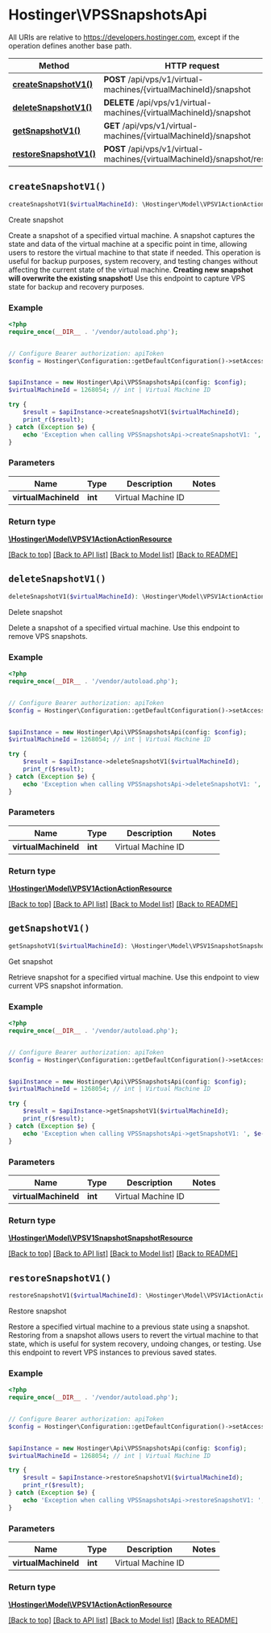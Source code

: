 # Hostinger\VPSSnapshotsApi

All URIs are relative to https://developers.hostinger.com, except if the operation defines another base path.

| Method | HTTP request | Description |
| ------------- | ------------- | ------------- |
| [**createSnapshotV1()**](VPSSnapshotsApi.md#createSnapshotV1) | **POST** /api/vps/v1/virtual-machines/{virtualMachineId}/snapshot | Create snapshot |
| [**deleteSnapshotV1()**](VPSSnapshotsApi.md#deleteSnapshotV1) | **DELETE** /api/vps/v1/virtual-machines/{virtualMachineId}/snapshot | Delete snapshot |
| [**getSnapshotV1()**](VPSSnapshotsApi.md#getSnapshotV1) | **GET** /api/vps/v1/virtual-machines/{virtualMachineId}/snapshot | Get snapshot |
| [**restoreSnapshotV1()**](VPSSnapshotsApi.md#restoreSnapshotV1) | **POST** /api/vps/v1/virtual-machines/{virtualMachineId}/snapshot/restore | Restore snapshot |


## `createSnapshotV1()`

```php
createSnapshotV1($virtualMachineId): \Hostinger\Model\VPSV1ActionActionResource
```

Create snapshot

Create a snapshot of a specified virtual machine.  A snapshot captures the state and data of the virtual machine at a specific point in time,  allowing users to restore the virtual machine to that state if needed.  This operation is useful for backup purposes, system recovery,  and testing changes without affecting the current state of the virtual machine.  **Creating new snapshot will overwrite the existing snapshot!**  Use this endpoint to capture VPS state for backup and recovery purposes.

### Example

```php
<?php
require_once(__DIR__ . '/vendor/autoload.php');


// Configure Bearer authorization: apiToken
$config = Hostinger\Configuration::getDefaultConfiguration()->setAccessToken('YOUR_ACCESS_TOKEN');


$apiInstance = new Hostinger\Api\VPSSnapshotsApi(config: $config);
$virtualMachineId = 1268054; // int | Virtual Machine ID

try {
    $result = $apiInstance->createSnapshotV1($virtualMachineId);
    print_r($result);
} catch (Exception $e) {
    echo 'Exception when calling VPSSnapshotsApi->createSnapshotV1: ', $e->getMessage(), PHP_EOL;
}
```

### Parameters

| Name | Type | Description  | Notes |
| ------------- | ------------- | ------------- | ------------- |
| **virtualMachineId** | **int**| Virtual Machine ID | |

### Return type

[**\Hostinger\Model\VPSV1ActionActionResource**](../Model/VPSV1ActionActionResource.md)

[[Back to top]](#) [[Back to API list]](../../README.md#endpoints)
[[Back to Model list]](../../README.md#models)
[[Back to README]](../../README.md)

## `deleteSnapshotV1()`

```php
deleteSnapshotV1($virtualMachineId): \Hostinger\Model\VPSV1ActionActionResource
```

Delete snapshot

Delete a snapshot of a specified virtual machine.  Use this endpoint to remove VPS snapshots.

### Example

```php
<?php
require_once(__DIR__ . '/vendor/autoload.php');


// Configure Bearer authorization: apiToken
$config = Hostinger\Configuration::getDefaultConfiguration()->setAccessToken('YOUR_ACCESS_TOKEN');


$apiInstance = new Hostinger\Api\VPSSnapshotsApi(config: $config);
$virtualMachineId = 1268054; // int | Virtual Machine ID

try {
    $result = $apiInstance->deleteSnapshotV1($virtualMachineId);
    print_r($result);
} catch (Exception $e) {
    echo 'Exception when calling VPSSnapshotsApi->deleteSnapshotV1: ', $e->getMessage(), PHP_EOL;
}
```

### Parameters

| Name | Type | Description  | Notes |
| ------------- | ------------- | ------------- | ------------- |
| **virtualMachineId** | **int**| Virtual Machine ID | |

### Return type

[**\Hostinger\Model\VPSV1ActionActionResource**](../Model/VPSV1ActionActionResource.md)

[[Back to top]](#) [[Back to API list]](../../README.md#endpoints)
[[Back to Model list]](../../README.md#models)
[[Back to README]](../../README.md)

## `getSnapshotV1()`

```php
getSnapshotV1($virtualMachineId): \Hostinger\Model\VPSV1SnapshotSnapshotResource
```

Get snapshot

Retrieve snapshot for a specified virtual machine.  Use this endpoint to view current VPS snapshot information.

### Example

```php
<?php
require_once(__DIR__ . '/vendor/autoload.php');


// Configure Bearer authorization: apiToken
$config = Hostinger\Configuration::getDefaultConfiguration()->setAccessToken('YOUR_ACCESS_TOKEN');


$apiInstance = new Hostinger\Api\VPSSnapshotsApi(config: $config);
$virtualMachineId = 1268054; // int | Virtual Machine ID

try {
    $result = $apiInstance->getSnapshotV1($virtualMachineId);
    print_r($result);
} catch (Exception $e) {
    echo 'Exception when calling VPSSnapshotsApi->getSnapshotV1: ', $e->getMessage(), PHP_EOL;
}
```

### Parameters

| Name | Type | Description  | Notes |
| ------------- | ------------- | ------------- | ------------- |
| **virtualMachineId** | **int**| Virtual Machine ID | |

### Return type

[**\Hostinger\Model\VPSV1SnapshotSnapshotResource**](../Model/VPSV1SnapshotSnapshotResource.md)

[[Back to top]](#) [[Back to API list]](../../README.md#endpoints)
[[Back to Model list]](../../README.md#models)
[[Back to README]](../../README.md)

## `restoreSnapshotV1()`

```php
restoreSnapshotV1($virtualMachineId): \Hostinger\Model\VPSV1ActionActionResource
```

Restore snapshot

Restore a specified virtual machine to a previous state using a snapshot.  Restoring from a snapshot allows users to revert the virtual machine to that state, which is useful for system recovery, undoing changes, or testing.  Use this endpoint to revert VPS instances to previous saved states.

### Example

```php
<?php
require_once(__DIR__ . '/vendor/autoload.php');


// Configure Bearer authorization: apiToken
$config = Hostinger\Configuration::getDefaultConfiguration()->setAccessToken('YOUR_ACCESS_TOKEN');


$apiInstance = new Hostinger\Api\VPSSnapshotsApi(config: $config);
$virtualMachineId = 1268054; // int | Virtual Machine ID

try {
    $result = $apiInstance->restoreSnapshotV1($virtualMachineId);
    print_r($result);
} catch (Exception $e) {
    echo 'Exception when calling VPSSnapshotsApi->restoreSnapshotV1: ', $e->getMessage(), PHP_EOL;
}
```

### Parameters

| Name | Type | Description  | Notes |
| ------------- | ------------- | ------------- | ------------- |
| **virtualMachineId** | **int**| Virtual Machine ID | |

### Return type

[**\Hostinger\Model\VPSV1ActionActionResource**](../Model/VPSV1ActionActionResource.md)

[[Back to top]](#) [[Back to API list]](../../README.md#endpoints)
[[Back to Model list]](../../README.md#models)
[[Back to README]](../../README.md)
